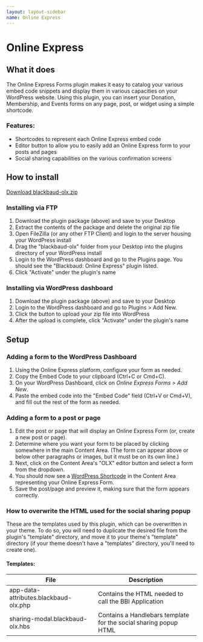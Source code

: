 ```yaml
---
layout: layout-sidebar
name: Online Express
---
```


# Online Express

## What it does

The Online Express Forms plugin makes it easy to catalog your various embed code snippets and display them in various capacities on your WordPress website. Using this plugin, you can insert your Donation, Membership, and Events forms on any page, post, or widget using a simple shortcode.

<h3>Features:</h3>

- Shortcodes to represent each Online Express embed code
- Editor button to allow you to easily add an Online Express form to your posts and pages
- Social sharing capabilities on the various confirmation screens

## How to install

<a href="http://api.blackbaud.com/services/wordpress/updater/plugins/blackbaud-olx.zip" target="_blank" class="btn btn-primary"><i class="fa fa-download"></i> Download blackbaud-olx.zip</a>

### Installing via FTP

1. Download the plugin package (above) and save to your Desktop
1. Extract the contents of the package and delete the original zip file
1. Open FileZilla (or any other FTP Client) and login to the server housing your WordPress install
1. Drag the "blackbaud-olx" folder from your Desktop into the plugins directory of your WordPress install
1. Login to the WordPress dashboard and go to the Plugins page. You should see the "Blackbaud: Online Express" plugin listed.
1. Click "Activate" under the plugin's name

### Installing via WordPress dashboard

1. Download the plugin package (above) and save to your Desktop
1. Login to the WordPress dashboard and go to Plugins > Add New. 
1. Click the button to upload your zip file into WordPress
1. After the upload is complete, click "Activate" under the plugin's name

## Setup

<h3>Adding a form to the WordPress Dashboard</h3>

1. Using the Online Express platform, configure your form as needed.
1. Copy the Embed Code to your clipboard (Ctrl+C or Cmd+C).
1. On your WordPress Dashboard, click on <em>Online Express Forms > Add New</em>.
1. Paste the embed code into the "Embed Code" field (Ctrl+V or Cmd+V), and fill out the rest of the form as needed.

<h3>Adding a form to a post or page</h3>

1. Edit the post or page that will display an Online Express Form (or, create a new post or page).
1. Determine where you want your form to be placed by clicking somewhere in the main Content Area. (The form can appear above or below other paragraphs or images, but it must be on its own line.)
1. Next, click on the Content Area's "OLX" editor button and select a form from the dropdown.
1. You should now see a <a href="https://en.support.wordpress.com/shortcodes/" target="_blank">WordPress Shortcode</a> in the Content Area representing your Online Express Form.
1. Save the post/page and preview it, making sure that the form appears correctly.

### How to overwrite the HTML used for the social sharing popup

These are the templates used by this plugin, which can be overwritten in your theme. To do so, you will need to duplicate the desired file from the plugin's "template" directory, and move it to your theme's "template" directory (if your theme doesn't have a "templates" directory, you'll need to create one).

#### Templates:

<div class="table-responsive">
	<table class="table table-parameters">
	    <thead>
	        <tr>
	            <th>File</th>
	            <th>Description</th>
	        </tr>
	    </thead>
	    <tbody>
			<tr>
				<td class="file">app-data-attributes.blackbaud-olx.php</td>
				<td>Contains the HTML needed to call the BBI Application</td>
			</tr>
			<tr>
				<td class="file">sharing-modal.blackbaud-olx.hbs</td>
				<td>Contains a Handlebars template for the social sharing popup HTML</td>
			</tr>
		</tbody>
	</table>
</div>
